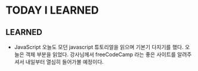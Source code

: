 # TODAY I LEARNED

## LEARNED

- JavaScript
  오늘도 모던 javascript 튜토리얼을 읽으며 기본기 다지기를 했다.
  오늘은 객체 부분을 읽었다. 강사님께서 freeCodeCamp 라는 좋은 사이트를 알려주셔서 내일부터 열심히 들어가볼 예정이다.
